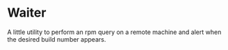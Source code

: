 Waiter
==========
A little utility to perform an rpm query on a remote machine and alert when the desired build number appears.